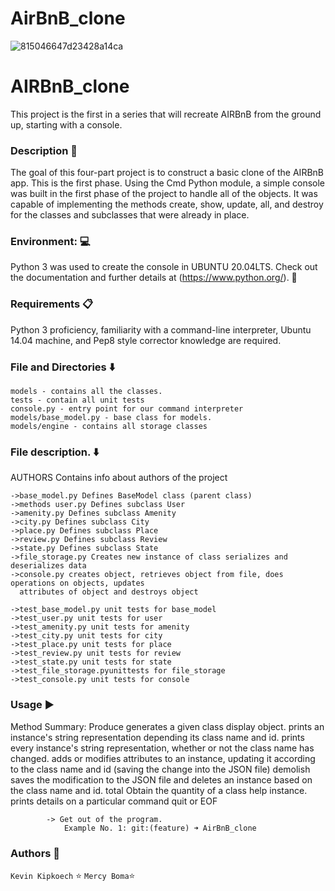 # AirBnB_clone

![815046647d23428a14ca](https://github.com/bomanaps/AirBnB_clone/assets/105924200/fc22d0ce-a9c9-425b-9567-683864249b23)

# AIRBnB_clone
This project is the first in a series that will recreate AIRBnB from the ground up, starting with a console.


### Description :page_with_curl:
The goal of this four-part project is to construct a basic clone of the AIRBnB app. This is the first phase. Using the Cmd Python module, a simple console was built in the first phase of the project to handle all of the objects. It was capable of implementing the methods create, show, update, all, and destroy for the classes and subclasses that were already in place.

### Environment: :computer:
Python 3 was used to create the console in UBUNTU 20.04LTS. Check out the documentation and further details at (https://www.python.org/). :link:

### Requirements :clipboard:
Python 3 proficiency, familiarity with a command-line interpreter, Ubuntu 14.04 machine, and Pep8 style corrector knowledge are required.

### File and Directories :arrow_down:
    models - contains all the classes.
    tests - contain all unit tests
    console.py - entry point for our command interpreter
    models/base_model.py - base class for models.
    models/engine - contains all storage classes

  
### File description. :arrow_down:
AUTHORS Contains info about authors of the project 

    ->base_model.py Defines BaseModel class (parent class)
    ->methods user.py Defines subclass User 
    ->amenity.py Defines subclass Amenity 
    ->city.py Defines subclass City 
    ->place.py Defines subclass Place 
    ->review.py Defines subclass Review 
    ->state.py Defines subclass State 
    ->file_storage.py Creates new instance of class serializes and deserializes data
    ->console.py creates object, retrieves object from file, does operations on objects, updates       
      attributes of object and destroys object

    ->test_base_model.py unit tests for base_model 
    ->test_user.py unit tests for user 
    ->test_amenity.py unit tests for amenity 
    ->test_city.py unit tests for city 
    ->test_place.py unit tests for place 
    ->test_review.py unit tests for review 
    ->test_state.py unit tests for state 
    ->test_file_storage.pyunittests for file_storage 
    ->test_console.py unit tests for console

### Usage  :arrow_forward:
Method Summary: 
  Produce generates a given class display object. prints an instance's string representation depending 
  its class name and id. prints every instance's string representation, whether or not the class name has
  changed. adds or modifies attributes to an instance, updating it according to the class name and id
  (saving the change into the JSON file) demolish saves the modification to the JSON file and deletes an     instance based on the class name and id. total Obtain the quantity of a class help instance. prints        details on a particular command quit or EOF
  
            -> Get out of the program. 
                Example No. 1: git:(feature) ➜ AirBnB_clone



### Authors :stars:
`Kevin Kipkoech` :star:
`Mercy Boma`:star:
